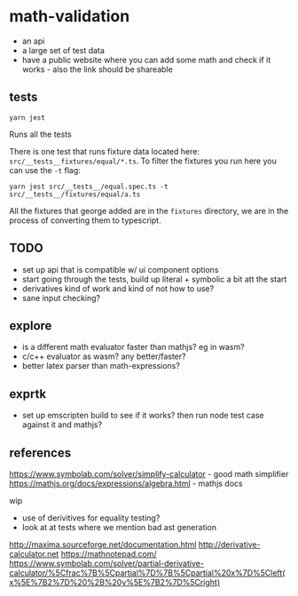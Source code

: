 # math-validation

- an api
- a large set of test data
- have a public website where you can add some math and check if it works - also the link should be shareable

## tests


```shell 
yarn jest
```

Runs all the tests

There is one test that runs fixture data located here: `src/__tests__fixtures/equal/*.ts`. To filter the fixtures you run here you can use the `-t` flag:

```shell
yarn jest src/__tests__/equal.spec.ts -t src/__tests__/fixtures/equal/a.ts
```

All the fixtures that george added are in the `fixtures` directory, we are in the process of converting them to typescript.

## TODO

* set up api that is compatible w/ ui component options 
* start going through the tests, build up literal + symbolic a bit att the start
* derivatives kind of work and kind of not how to use?
* sane input checking?


## explore
* is a different math evaluator faster than mathjs? eg in wasm?
* c/c++ evaluator as wasm? any better/faster?
* better latex parser than math-expressions?

## exprtk

* set up emscripten build to see if it works? then run node test case against it and mathjs?


## references

https://www.symbolab.com/solver/simplify-calculator - good math simplifier
https://mathjs.org/docs/expressions/algebra.html - mathjs docs



wip 

* use of derivitives for equality testing?
* look at at tests where we mention bad ast generation

http://maxima.sourceforge.net/documentation.html
http://derivative-calculator.net
https://mathnotepad.com/
https://www.symbolab.com/solver/partial-derivative-calculator/%5Cfrac%7B%5Cpartial%7D%7B%5Cpartial%20x%7D%5Cleft(x%5E%7B2%7D%20%2B%20y%5E%7B2%7D%5Cright)
